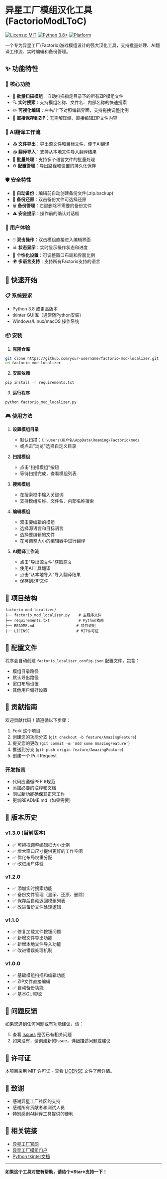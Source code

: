 # 异星工厂模组汉化工具 (FactorioModLToC)

[![License: MIT](https://img.shields.io/badge/License-MIT-yellow.svg)](https://opensource.org/licenses/MIT)
[![Python 3.8+](https://img.shields.io/badge/python-3.8+-blue.svg)](https://www.python.org/downloads/)
[![Platform](https://img.shields.io/badge/platform-Windows%20%7C%20Linux%20%7C%20macOS-lightgrey)](https://github.com)

一个专为异星工厂(Factorio)游戏模组设计的强大汉化工具，支持批量处理、AI翻译工作流、实时编辑和备份管理。

## ✨ 功能特性

### 🎯 **核心功能**
- 📁 **批量扫描模组**：自动扫描指定目录下的所有ZIP模组文件
- 🔍 **实时搜索**：支持模组名称、文件名、内部名称的快速搜索
- ✏️ **可视化编辑**：左右/上下对照编辑界面，支持拖拽调整比例
- 💾 **直接保存到ZIP**：无需解压缩，直接编辑ZIP文件内容

### 🤖 **AI翻译工作流**
- 📤 **文件导出**：导出源文件和目标文件，便于AI翻译
- 📥 **翻译导入**：支持从本地文件导入翻译结果
- 🔄 **批量处理**：支持多个语言文件的批量处理
- ⚙️ **配置管理**：导出路径和设置的持久化保存

### 🛡️ **安全特性**
- 💾 **自动备份**：编辑前自动创建备份文件(.zip.backup)
- 🔄 **备份还原**：双击备份文件可选择还原
- 🗑️ **备份管理**：右键删除不需要的备份文件
- ⚠️ **安全提示**：操作前的确认对话框

### 🎨 **用户体验**
- 🖱️ **双击操作**：双击模组直接进入编辑界面
- 📊 **状态显示**：实时显示操作状态和进度
- 🔧 **个性化设置**：可调整窗口布局和界面比例
- 🌍 **多语言支持**：支持所有Factorio支持的语言

## 🚀 快速开始

### 📋 系统要求
- Python 3.8 或更高版本
- tkinter GUI库（通常随Python安装）
- Windows/Linux/macOS 操作系统

### 📦 安装

1. **克隆仓库**
```bash
git clone https://github.com/your-username/factorio-mod-localizer.git
cd factorio-mod-localizer
```

2. **安装依赖**
```bash
pip install -r requirements.txt
```

3. **运行程序**
```bash
python factorio_mod_localizer.py
```


### 🎮 使用方法

1. **设置模组目录**
   - 默认扫描：`C:\Users\用户名\AppData\Roaming\Factorio\mods`
   - 或点击"浏览"选择自定义目录

2. **扫描模组**
   - 点击"扫描模组"按钮
   - 等待扫描完成，查看模组列表

3. **搜索模组**
   - 在搜索框中输入关键词
   - 支持模组名称、文件名、内部名称搜索

4. **编辑模组**
   - 双击要编辑的模组
   - 选择源语言和目标语言
   - 选择要编辑的文件
   - 在可调整大小的编辑器中进行翻译

5. **AI翻译工作流**
   - 点击"导出源文件"获取原文
   - 使用AI工具翻译
   - 点击"从本地导入"导入翻译结果
   - 保存到ZIP文件

## 📁 项目结构

```
factorio-mod-localizer/
├── factorio_mod_localizer.py    # 主程序文件
├── requirements.txt             # Python依赖
├── README.md                   # 项目说明
├── LICENSE                     # MIT许可证
```

## 🔧 配置文件

程序会自动创建 `factorio_localizer_config.json` 配置文件，包含：
- 模组目录路径
- 默认导出路径
- 窗口布局设置
- 其他用户偏好设置

## 🤝 贡献指南

欢迎贡献代码！请遵循以下步骤：

1. Fork 这个项目
2. 创建您的功能分支 (`git checkout -b feature/AmazingFeature`)
3. 提交您的更改 (`git commit -m 'Add some AmazingFeature'`)
4. 推送到分支 (`git push origin feature/AmazingFeature`)
5. 创建一个 Pull Request

### 开发指南
- 代码应遵循PEP 8规范
- 添加必要的注释和文档
- 测试新功能确保其正常工作
- 更新README.md（如果需要）

## 📝 版本历史

### v1.3.0 (当前版本)
- ✅ 可拖拽调整编辑框大小比例
- ✅ 增大窗口尺寸提供更好的工作空间
- ✅ 优化布局权重分配
- ✅ 改进用户体验

### v1.2.0
- ✅ 添加实时搜索功能
- ✅ 备份文件管理（显示、还原、删除）
- ✅ 保存后自动返回模组列表
- ✅ 改进备份文件处理逻辑

### v1.1.0
- ✅ 修复加载文件按钮问题
- ✅ 新增文件导出功能
- ✅ 新增本地文件导入功能
- ✅ 改进错误处理机制

### v1.0.0
- ✅ 基础模组扫描和编辑功能
- ✅ ZIP文件直接编辑
- ✅ 自动备份功能
- ✅ 基本GUI界面

## 🐛 问题反馈

如果您遇到任何问题或有功能建议，请：
1. 查看 [Issues](https://github.com/your-username/factorio-mod-localizer/issues) 是否已有相关问题
2. 如果没有，请创建新的Issue，详细描述问题或建议

## 📄 许可证

本项目采用 MIT 许可证 - 查看 [LICENSE](LICENSE) 文件了解详情。

## 🙏 致谢

- 感谢异星工厂社区的支持
- 感谢所有贡献者和测试人员
- 特别感谢AI翻译工具提供的便利

## 🔗 相关链接

- [异星工厂官网](https://factorio.com/)
- [异星工厂模组门户](https://mods.factorio.com/)
- [Python tkinter文档](https://docs.python.org/3/library/tkinter.html)

---

**如果这个工具对您有帮助，请给个⭐Star⭐支持一下！** 
